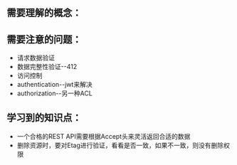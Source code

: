 #

## 需要理解的概念：


## 需要注意的问题：
* 请求数据验证
* 数据完整性验证--412
* 访问控制
* authentication--jwt来解决
* authorization--另一种ACL

## 学习到的知识点：
* 一个合格的REST API需要根据Accept头来灵活返回合适的数据
* 删除资源时，要对Etag进行验证，看看是否一致，如果不一致，则没有删除权限